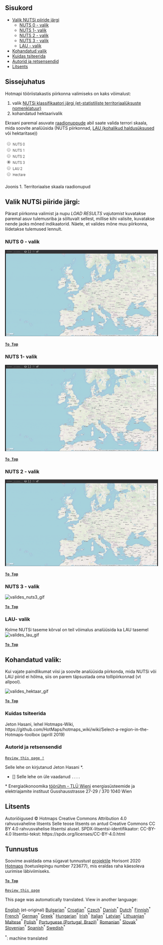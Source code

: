 <h2> Sisukord </h2><ul><li> <a href="#Selection-by-NUTS-boundaries">Valik NUTSi piiride järgi</a> <ul><li> <a href="#NUTS-0--Selection">NUTS 0 - valik</a> </li><li> <a href="#NUTS-1--Selection">NUTS 1- valik</a> </li><li> <a href="#NUTS-2--Selection">NUTS 2 - valik</a> </li><li> <a href="#NUTS-3--Selection">NUTS 3 - valik</a> </li><li> <a href="#LAU--Selection">LAU - valik</a> </li></ul></li><li> <a href="#Custom-Selection">Kohandatud valik</a> </li><li> <a href="#How-to-cite">Kuidas tsiteerida</a> </li><li> <a href="#Authors-and-reviewers">Autorid ja retsensendid</a> </li><li> <a href="#License">Litsents</a> </li></ul><h2> Sissejuhatus </h2><p> Hotmapi tööriistakastis piirkonna valimiseks on kaks võimalust: </p><ol><li> valik <a href="https://ec.europa.eu/eurostat/web/nuts/background">NUTSi klassifikaatori järgi (et-statistiliste territoriaalüksuste nomenklatuur)</a> </li><li> kohandatud hektaarivalik </li></ol><p> Ekraani paremal asuvate <a href="#Fig1">raadionuppude</a> abil saate valida terrori skaala, mida soovite analüüsida (NUTS piirkonnad, <a href="https://ec.europa.eu/eurostat/web/nuts/local-administrative-units">LAU (kohalikud haldusüksused</a> või hektaritase)) </p><p> <a name="Fig1"><img alt="raadio_nupud_png" src="https://github.com/HotMaps/hotmaps_wiki/blob/master/Images/general_tool_functionalities_and_structure/radio_buttons.png"/></a> </p><p> Joonis 1. Territoriaalse skaala raadionupud </p><h2> Valik NUTSi piiride järgi: </h2><p> Pärast piirkonna valimist ja nupu <em>LOAD RESULTS vajutamist</em> kuvatakse paremal asuv tulemusriba ja sõltuvalt sellest, millise kihi valisite, kuvatakse nende jaoks mõned indikaatorid. Näete, et valides mõne muu piirkonna, liidetakse tulemused lennult. </p><h3> NUTS 0 - valik </h3><p><img alt="valides_nuts0_gif" src="https://github.com/HotMaps/hotmaps_wiki/blob/master/Images/general_tool_functionalities_and_structure/selecting_nuts0.gif"/></p><p><ins> <code><strong><a href="#table-of-contents">To Top</a></strong></code> </ins> </p><h3> NUTS 1- valik </h3><p><img alt="valides_pähklid1_gif" src="https://github.com/HotMaps/hotmaps_wiki/blob/master/Images/general_tool_functionalities_and_structure/selecting_nuts1.gif"/></p><p><ins> <code><strong><a href="#table-of-contents">To Top</a></strong></code> </ins> </p><h3> NUTS 2 - valik </h3><p><img alt="valides pähklid2_gif" src="https://github.com/HotMaps/hotmaps_wiki/blob/master/Images/general_tool_functionalities_and_structure/selecting_nuts2.gif"/></p><p><ins> <code><strong><a href="#table-of-contents">To Top</a></strong></code> </ins> </p><h3> NUTS 3 - valik </h3><p><img alt="valides_nuts3_gif" src="https://github.com/HotMaps/hotmaps_wiki/blob/master/Images/general_tool_functionalities_and_structure/selecting_nuts3.gif"/></p><p><ins> <code><strong><a href="#table-of-contents">To Top</a></strong></code> </ins> </p><h3> LAU- valik </h3><p> Kolme NUTSi taseme kõrval on teil võimalus analüüsida ka LAU tasemel <img alt="valides_lau_gif" src="https://github.com/HotMaps/hotmaps_wiki/blob/master/Images/general_tool_functionalities_and_structure/selecting_lau.gif"/></p><p><ins> <code><strong><a href="#table-of-contents">To Top</a></strong></code> </ins> </p><h2> Kohandatud valik: </h2><p> Kui vajate paindlikumat viisi ja soovite analüüsida piirkonda, mida NUTSi või LAU piirid ei hõlma, siis on parem täpsustada oma tollipiirkonnad (vt allpool). </p><p><img alt="valides_hektaar_gif" src="https://github.com/HotMaps/hotmaps_wiki/blob/master/Images/general_tool_functionalities_and_structure/selecting_hectare.gif"/></p><p><ins> <code><strong><a href="#table-of-contents">To Top</a></strong></code> </ins> </p><h3> Kuidas tsiteerida </h3><p> Jeton Hasani, lehel Hotmaps-Wiki, https://github.com/HotMaps/hotmaps_wiki/wiki/Select-a-region-in-the-Hotmaps-toolbox (aprill 2019) </p><h3> Autorid ja retsensendid </h3><p> <code><a href="https://github.com/HotMaps/hotmaps_wiki/wiki/How-to-select-a-region-in-the-Hotmaps-toolbox/_edit">Review this page !</a></code> </p> <p> Selle lehe on kirjutanud Jeton Hasani *. </p><ul><li> [] Selle lehe on üle vaadanud <code>....</code> </li></ul><p> * Energiaökonoomika <a href="https://eeg.tuwien.ac.at/">töörühm - TLÜ Wieni</a> energiasüsteemide ja elektriajamite instituut Gusshausstrasse 27-29 / 370 1040 Wien </p><h2> Litsents </h2><p> Autoriõigused © Hotmaps Creative Commons Attribution 4.0 rahvusvaheline litsents Selle teose litsents on antud Creative Commons CC BY 4.0 rahvusvahelise litsentsi alusel. SPDX-litsentsi-identifikaator: CC-BY-4.0 litsentsi-tekst: https://spdx.org/licenses/CC-BY-4.0.html </p><h2> Tunnustus </h2><p> Soovime avaldada oma sügavat tunnustust <a href="https://www.hotmaps-project.eu">projektile</a> Horisont 2020 <a href="https://www.hotmaps-project.eu">Hotmaps</a> (toetuslepingu number 723677), mis eraldas raha käesoleva uurimise läbiviimiseks. </p><p><ins> <code><strong><a href="#table-of-contents">To Top</a></strong></code> </ins> </p><p> <code><a href="https://github.com/HotMaps/hotmaps_wiki/wiki/How-to-select-a-region-in-the-Hotmaps-toolbox/_edit">Review this page</a></code> </p>

This page was automatically translated. View in another language:

[English](en-Select-a-region-in-the-Hotmaps-toolbox) (et-original) [Bulgarian](bg-Select-a-region-in-the-Hotmaps-toolbox)<sup>\*</sup> [Croatian](hr-Select-a-region-in-the-Hotmaps-toolbox)<sup>\*</sup> [Czech](cs-Select-a-region-in-the-Hotmaps-toolbox)<sup>\*</sup> [Danish](da-Select-a-region-in-the-Hotmaps-toolbox)<sup>\*</sup> [Dutch](nl-Select-a-region-in-the-Hotmaps-toolbox)<sup>\*</sup>  [Finnish](fi-Select-a-region-in-the-Hotmaps-toolbox)<sup>\*</sup> [French](fr-Select-a-region-in-the-Hotmaps-toolbox)<sup>\*</sup> [German](de-Select-a-region-in-the-Hotmaps-toolbox)<sup>\*</sup> [Greek](el-Select-a-region-in-the-Hotmaps-toolbox)<sup>\*</sup> [Hungarian](hu-Select-a-region-in-the-Hotmaps-toolbox)<sup>\*</sup> [Irish](ga-Select-a-region-in-the-Hotmaps-toolbox)<sup>\*</sup> [Italian](it-Select-a-region-in-the-Hotmaps-toolbox)<sup>\*</sup> [Latvian](lv-Select-a-region-in-the-Hotmaps-toolbox)<sup>\*</sup> [Lithuanian](lt-Select-a-region-in-the-Hotmaps-toolbox)<sup>\*</sup> [Maltese](mt-Select-a-region-in-the-Hotmaps-toolbox)<sup>\*</sup> [Polish](pl-Select-a-region-in-the-Hotmaps-toolbox)<sup>\*</sup> [Portuguese (Portugal, Brazil)](pt-Select-a-region-in-the-Hotmaps-toolbox)<sup>\*</sup> [Romanian](ro-Select-a-region-in-the-Hotmaps-toolbox)<sup>\*</sup> [Slovak](sk-Select-a-region-in-the-Hotmaps-toolbox)<sup>\*</sup> [Slovenian](sl-Select-a-region-in-the-Hotmaps-toolbox)<sup>\*</sup> [Spanish](es-Select-a-region-in-the-Hotmaps-toolbox)<sup>\*</sup> [Swedish](sv-Select-a-region-in-the-Hotmaps-toolbox)<sup>\*</sup> 

<sup>\*</sup>: machine translated
